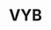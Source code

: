 ---
ee_id: '4484'
site: '1'
type: '2'
url: 2019-042-vyb
title: VYB
year: '2019'
display_year: '2019'
medium: IQDemy Premium UV ink on IKEA LINNMON table tops
dims: 118 x 59
pitch:
ps:
live_url:
related:
youtube:
related_code:
imgs: vyb-2019-042-db---oTXc.jpg
subheading:
download:
add_credit:
commission:
layout: things-i-made
---